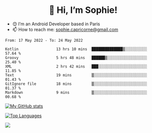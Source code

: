 <h1 align="center"> 👋 Hi, I’m Sophie! </h1>  

- 😊 I’m an Android Developer based in Paris
- 📫 How to reach me: sophie.capricorne@gmail.com


<!--START_SECTION:waka-->

```text
From: 17 May 2022 - To: 24 May 2022

Kotlin                 13 hrs 10 mins  ██████████████▒░░░░░░░░░░   57.64 %
Groovy                 5 hrs 48 mins   ██████▒░░░░░░░░░░░░░░░░░░   25.40 %
XML                    2 hrs 42 mins   ███░░░░░░░░░░░░░░░░░░░░░░   11.85 %
Text                   19 mins         ▒░░░░░░░░░░░░░░░░░░░░░░░░   01.43 %
GitIgnore file         18 mins         ▒░░░░░░░░░░░░░░░░░░░░░░░░   01.37 %
Markdown               9 mins          ▒░░░░░░░░░░░░░░░░░░░░░░░░   00.68 %
```

<!--END_SECTION:waka-->

[![My GitHub stats](https://github-readme-stats.vercel.app/api?username=sophicapri&show_icons=true&theme=buefy)](https://github.com/anuraghazra/github-readme-stats)

[![Top Languages](https://github-readme-stats.vercel.app/api/top-langs/?username=sophicapri&langs_count=2&layout=compact)](https://github.com/anuraghazra/github-readme-stats)

![](https://github-readme-streak-stats.herokuapp.com/?user=sophicapri)

